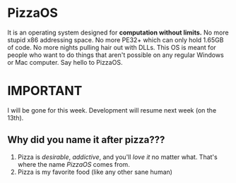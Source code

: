 # PizzaOS
It is an operating system designed for **computation without limits.** No more stupid x86 addressing space. No more PE32+ which can only hold 1.65GB of code. No more nights pulling hair out with DLLs. This OS is meant for people who want to do things that aren't possible on any regular Windows or Mac computer. Say hello to PizzaOS.

# IMPORTANT
I will be gone for this week. Development will resume next week (on the 13th).

## Why did you name it after pizza???
1. Pizza is _desirable_, _addictive_, and you'll _love it_ no matter what. That's where the name *PizzaOS* comes from.  
2. Pizza is my favorite food (like any other sane human)  

